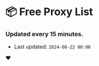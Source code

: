 # :package: Free Proxy List
### Updated every 15 minutes.

- Last updated: `2024-08-22 00:06`

:heart:
